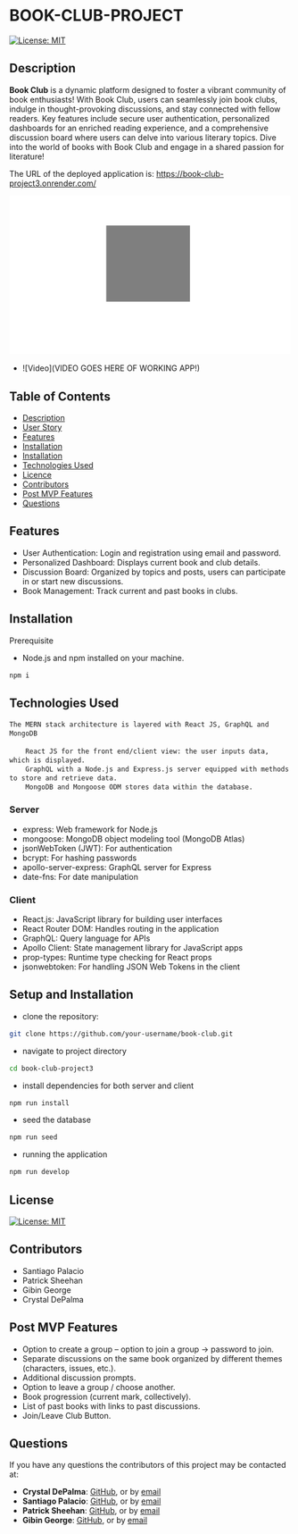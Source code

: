 
# BOOK-CLUB-PROJECT
[![License: MIT](https://img.shields.io/badge/License-MIT-yellow.svg)](https://opensource.org/licenses/MIT)


## Description

**Book Club** is a dynamic platform designed to foster a vibrant community of book enthusiasts! With Book Club, users can seamlessly join book clubs, indulge in thought-provoking discussions, and stay connected with fellow readers. Key features include secure user authentication, personalized dashboards for an enriched reading experience, and a comprehensive discussion board where users can delve into various literary topics. Dive into the world of books with Book Club and engage in a shared passion for literature!

The URL of the deployed application is: https://book-club-project3.onrender.com/



![Screenshot](client/src/img/screenshot.png)

- ![Video](VIDEO GOES HERE OF WORKING APP!)


## Table of Contents
  - [Description](#description)
  - [User Story](#user-story)
  - [Features](#features)
  - [Installation](#installation)
  - [Installation](#installation)
  - [Technologies Used](#technologies-used)
  - [Licence](#license)
  - [Contributors](#contributors)
  - [Post MVP Features](#post-mvp-features)
  - [Questions](#questions)

  ## Features
  - User Authentication: Login and registration using email and password.
  - Personalized Dashboard: Displays current book and club details.
  - Discussion Board: Organized by topics and posts, users can participate in or start new discussions.
  - Book Management: Track current and past books in clubs.
  


  ## Installation
  Prerequisite
  - Node.js and npm installed on your machine.

  ```bash
  npm i 
  ```
    
  ## Technologies Used

    The MERN stack architecture is layered with React JS, GraphQL and MongoDB
        
        React JS for the front end/client view: the user inputs data, which is displayed.
        GraphQL with a Node.js and Express.js server equipped with methods to store and retrieve data.
        MongoDB and Mongoose ODM stores data within the database.
           

### Server
- express: Web framework for Node.js
- mongoose: MongoDB object modeling tool (MongoDB Atlas)
- jsonWebToken (JWT): For authentication
- bcrypt: For hashing passwords
- apollo-server-express: GraphQL server for Express
- date-fns: For date manipulation 

### Client
- React.js: JavaScript library for building user interfaces
- React Router DOM: Handles routing in the application
- GraphQL: Query language for APIs
- Apollo Client: State management library for JavaScript apps
- prop-types: Runtime type checking for React props
- jsonwebtoken: For handling JSON Web Tokens in the client


## Setup and Installation
  - clone the repository:
  ```bash
  git clone https://github.com/your-username/book-club.git 
  ```
  - navigate to project directory
  ```bash
  cd book-club-project3
  ```
  - install dependencies for both server and client
  ```bash
  npm run install
  ```
  - seed the database
  ```bash
  npm run seed
  ```
  - running the application
  ```bash
  npm run develop
  ```


## License
[![License: MIT](https://img.shields.io/badge/License-MIT-yellow.svg)](https://opensource.org/licenses/MIT)



## Contributors
- Santiago Palacio
- Patrick Sheehan
- Gibin George
- Crystal DePalma


## Post MVP Features
  - Option to create a group – option to join a group → password to join.
  - Separate discussions on the same book organized by different themes (characters, issues, etc.).
  - Additional discussion prompts.
  - Option to leave a group / choose another.
  - Book progression (current mark, collectively).
  - List of past books with links to past discussions.
  - Join/Leave Club Button.

## Questions
  If you have any questions the contributors of this project may be contacted at:
  - **Crystal DePalma**: [GitHub](https://github.com/cdepalma32), or by [email](mailto:crystaldepalma@yahoo.com)
  - **Santiago Palacio**: [GitHub](https://github.com/Santy520), or by [email](mailto:sspalacio20@gmail.com)
  - **Patrick Sheehan**: [GitHub](https://github.com/sheehpat), or by [email](mailto:sheehpat@gmail.com)
  - **Gibin George**: [GitHub](https://github.com/GibinMGeorge), or by [email](mailto:gibingeorge2001@gmail.com)